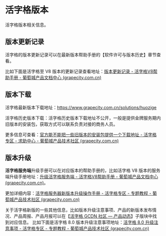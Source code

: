 # 活字格版本

活字格版本相关信息。

## 版本更新记录

活字格的版本更新记录可以在最新版本帮助手册的【软件许可与版本历史】章节查看。

比如下面是活字格至 V8 版本的更新记录查看地址：[版本更新记录 - 活字格V8帮助手册 - 葡萄城产品文档中心 (grapecity.com.cn)](https://help.grapecity.com.cn/pages/viewpage.action?pageId=72367661)

## 版本下载

活字格最新版本下载地址：https://www.grapecity.com.cn/solutions/huozige

活字格历史版本下载：活字格历史版本下载地址不公开，一般是提供金牌服务期内旧版本的安装包，获取方式可以联系负责对接的商务人员。

更多信息可查看：[官方能不能把一些旧版本的安装包提供一个下载地址 - 活字格专区 - 求助中心 - 葡萄城产品技术社区 (grapecity.com.cn)](https://gcdn.grapecity.com.cn/showtopic-143163-1-1.html)

## 版本升级

**活字格服务端**升级手册可以在对应版本的帮助手册的，比如活字格 V8 版本的服务端升级手册地址：[升级活字格服务端 - 活字格V8帮助手册 - 葡萄城产品文档中心 (grapecity.com.cn)](https://help.grapecity.com.cn/pages/viewpage.action?pageId=72367631)。

更加详细内容：[活字格服务器新版本升级操作手册 - 活字格专区 - 专题教程 - 葡萄城产品技术社区 (grapecity.com.cn)](https://gcdn.grapecity.com.cn/forum.php?mod=viewthread&tid=36932)



关于活字格新版的一些其他信息，比如版本升级注意事项、产品的新版本发布情况、产品周报、产品月报可以在【[活字格 GCDN 社区 — 产品动态](https://gcdn.grapecity.com.cn/forum.php?mod=forumdisplay&fid=196)】子版块中找到对应信息。
比如下面是活字格 8.0 版本升级注意事项地址：[活字格 8.0 升级注意事项 - 活字格专区 - 专题教程 - 葡萄城产品技术社区 (grapecity.com.cn)](https://gcdn.grapecity.com.cn/forum.php?mod=viewthread&tid=149661&extra=page%3D1)

